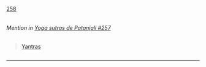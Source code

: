 [258](https://github.com/guilhermeprokisch/ideias/issues/258) 
###### 




 ######  Mention in [Yoga sutras de Patanjali #257](Yoga-sutras-de-Patanjali-#257)  
 > [Yantras](Yantras) 


![]()

-------------------------------------------------------------------------------


